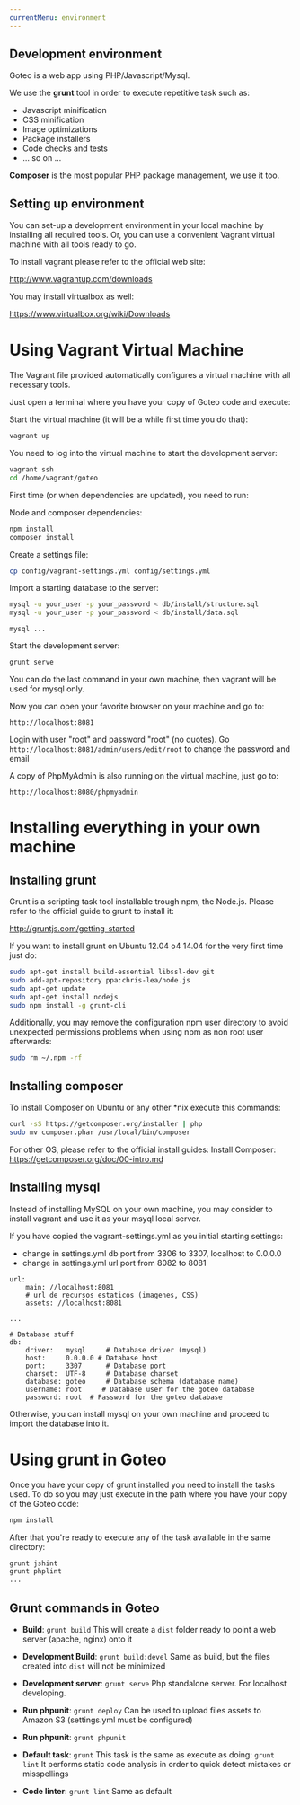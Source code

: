 ```yaml
---
currentMenu: environment
---
```

## Development environment

Goteo is a web app using PHP/Javascript/Mysql. 

We use the **grunt** tool in order to execute repetitive task such as:
* Javascript minification
* CSS minification
* Image optimizations
* Package installers
* Code checks and tests
* ... so on ...

**Composer** is the most popular PHP package management, we use it too.

## Setting up environment

You can set-up a development environment in your local machine by installing all required tools. Or, you can use a convenient Vagrant virtual machine with all tools ready to go.

To install vagrant please refer to the official web site:

http://www.vagrantup.com/downloads

You may install virtualbox as well:

https://www.virtualbox.org/wiki/Downloads

Using Vagrant Virtual Machine
=============================

The Vagrant file provided automatically configures a virtual machine with all necessary tools.

Just open a terminal where you have your copy of Goteo code and execute:

Start the virtual machine (it will be a while first time you do that):

```bash
vagrant up
```

You need to log into the virtual machine to start the development server:

```bash
vagrant ssh
cd /home/vagrant/goteo
```

First time (or when dependencies are updated), you need to run:

Node and composer dependencies:

```bash
npm install
composer install
```

Create a settings file:

```bash
cp config/vagrant-settings.yml config/settings.yml
```

Import a starting database to the server:

```bash
mysql -u your_user -p your_password < db/install/structure.sql
mysql -u your_user -p your_password < db/install/data.sql
```


```
mysql ...
```

Start the development server:

```bash
grunt serve
```

You can do the last command in your own machine, then vagrant will be used for mysql only.

Now you can open your favorite browser on your machine and go to:

`http://localhost:8081`

Login with user "root" and password "root" (no quotes).
Go `http://localhost:8081/admin/users/edit/root` to change the password and email

A copy of PhpMyAdmin is also running on the virtual machine, just go to:

`http://localhost:8080/phpmyadmin`

Installing everything in your own machine
=========================================

## Installing grunt

Grunt is a scripting task tool installable trough npm, the Node.js.
Please refer to the official guide to grunt to install it:

http://gruntjs.com/getting-started

If you want to install grunt on Ubuntu 12.04 o4 14.04 for the very first time just do:

```bash
sudo apt-get install build-essential libssl-dev git
sudo add-apt-repository ppa:chris-lea/node.js
sudo apt-get update
sudo apt-get install nodejs
sudo npm install -g grunt-cli
```

Additionally, you may remove the configuration npm user directory to avoid
unexpected permissions problems when using npm as non root user afterwards:

```bash
sudo rm ~/.npm -rf 
```

## Installing composer

To install Composer on Ubuntu or any other *nix execute this commands:

```bash
curl -sS https://getcomposer.org/installer | php
sudo mv composer.phar /usr/local/bin/composer
```

For other OS, please refer to the official install guides:
Install Composer: https://getcomposer.org/doc/00-intro.md


## Installing mysql

Instead of installing MySQL on your own machine, you may consider to install vagrant and use it as your msyql local server.

If you have copied the vagrant-settings.yml as you initial starting settings:
- change in settings.yml db port from 3306 to 3307, localhost to 0.0.0.0
- change in settings.yml url port from 8082 to 8081

```
url:
    main: //localhost:8081
    # url de recursos estaticos (imagenes, CSS)
    assets: //localhost:8081

...

# Database stuff
db:
    driver:   mysql     # Database driver (mysql)
    host:     0.0.0.0 # Database host
    port:     3307      # Database port
    charset:  UTF-8     # Database charset
    database: goteo     # Database schema (database name)
    username: root     # Database user for the goteo database
    password: root  # Password for the goteo database
```


Otherwise, you can install mysql on your own machine and proceed to import the database into it.

<a name="#grunt"></a>
Using grunt in Goteo
====================

Once you have your copy of grunt installed you need to install the tasks used.
To do so you may just execute in the path where you have your copy of the Goteo code:

```bash
npm install
```

After that you're ready to execute any of the task available in the same directory:

```bash
grunt jshint
grunt phplint
...
```

Grunt commands in Goteo
-----------------------

* **Build**: `grunt build`
  This will create a `dist` folder ready to point a web server (apache, nginx) onto it
 
* **Development Build**: `grunt build:devel`
  Same as build, but the files created into `dist` will not be minimized

* **Development server**: `grunt serve`
  Php standalone server. For localhost developing.

* **Run phpunit**: `grunt deploy`
  Can be used to upload files assets to Amazon S3 (settings.yml must be configured)

* **Run phpunit**: `grunt phpunit`

* **Default task**: `grunt`
  This task is the same as execute as doing: `grunt lint`
  It performs static code analysis in order to quick detect mistakes or misspellings

* **Code linter**: `grunt lint`
  Same as default



